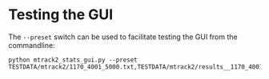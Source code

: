 
Testing the GUI
===============

The `--preset` switch can be used to facilitate testing the GUI from the commandline:

```shell
python mtrack2_stats_gui.py --preset TESTDATA/mtrack2/1170_4001_5000.txt,TESTDATA/mtrack2/results__1170_4001_5000.csv
```
